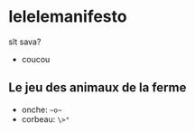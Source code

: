 # lelelemanifesto

slt sava?
- coucou

## Le jeu des animaux de la ferme

- onche: `~o~`
- corbeau: `\>°`
